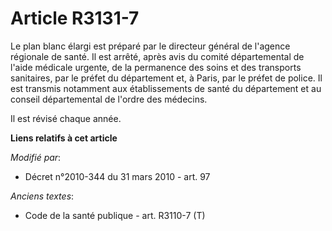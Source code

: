 # Article R3131-7

Le plan blanc élargi est préparé par le directeur  général de l'agence régionale de santé. Il est arrêté, après avis du
comité départemental de l'aide médicale urgente, de la permanence des soins et des transports sanitaires, par le préfet du
département et, à Paris, par le préfet de police. Il est transmis notamment aux établissements de santé du département et au
conseil départemental de l'ordre des médecins.

Il est révisé chaque année.

**Liens relatifs à cet article**

_Modifié par_:

  - Décret n°2010-344 du 31 mars 2010 - art. 97

_Anciens textes_:

  - Code de la santé publique - art. R3110-7 (T)

